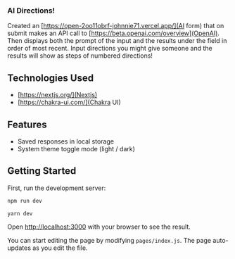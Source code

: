 ### AI Directions!

Created an [https://open-2oo11obrf-johnnie71.vercel.app/](AI form) that on submit makes an API call to [https://beta.openai.com/overview](OpenAI). Then displays both the prompt of the input and the results under the field in order of most recent. Input directions you might give someone and the results will show as steps of numbered directions!

## Technologies Used

- [https://nextjs.org/](Nextjs)
- [https://chakra-ui.com/](Chakra UI)

## Features

- Saved responses in local storage
- System theme toggle mode (light / dark)

## Getting Started

First, run the development server:

```bash
npm run dev

yarn dev
```

Open [http://localhost:3000](http://localhost:3000) with your browser to see the result.

You can start editing the page by modifying `pages/index.js`. The page auto-updates as you edit the file.
